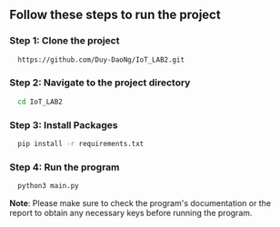 ## Follow these steps to run the project

### Step 1: Clone the project

```bash
  https://github.com/Duy-DaoNg/IoT_LAB2.git
```

### Step 2: Navigate to the project directory

```bash
  cd IoT_LAB2
```

### Step 3: Install Packages
```bash
  pip install -r requirements.txt
```

### Step 4: Run the program
```bash
  python3 main.py
```

**Note**: Please make sure to check the program's documentation or the report to obtain any necessary keys before running the program.
